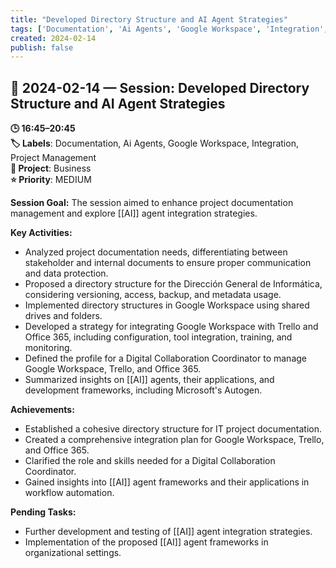 ```yaml
---
title: "Developed Directory Structure and AI Agent Strategies"
tags: ['Documentation', 'Ai Agents', 'Google Workspace', 'Integration', 'Project Management']
created: 2024-02-14
publish: false
---
```


## 📅 2024-02-14 — Session: Developed Directory Structure and AI Agent Strategies

**🕒 16:45–20:45**  
**🏷️ Labels**: Documentation, Ai Agents, Google Workspace, Integration, Project Management  
**📂 Project**: Business  
**⭐ Priority**: MEDIUM  


**Session Goal:**
The session aimed to enhance project documentation management and explore [[AI]] agent integration strategies.

**Key Activities:**
- Analyzed project documentation needs, differentiating between stakeholder and internal documents to ensure proper communication and data protection.
- Proposed a directory structure for the Dirección General de Informática, considering versioning, access, backup, and metadata usage.
- Implemented directory structures in Google Workspace using shared drives and folders.
- Developed a strategy for integrating Google Workspace with Trello and Office 365, including configuration, tool integration, training, and monitoring.
- Defined the profile for a Digital Collaboration Coordinator to manage Google Workspace, Trello, and Office 365.
- Summarized insights on [[AI]] agents, their applications, and development frameworks, including Microsoft's Autogen.

**Achievements:**
- Established a cohesive directory structure for IT project documentation.
- Created a comprehensive integration plan for Google Workspace, Trello, and Office 365.
- Clarified the role and skills needed for a Digital Collaboration Coordinator.
- Gained insights into [[AI]] agent frameworks and their applications in workflow automation.

**Pending Tasks:**
- Further development and testing of [[AI]] agent integration strategies.
- Implementation of the proposed [[AI]] agent frameworks in organizational settings.
